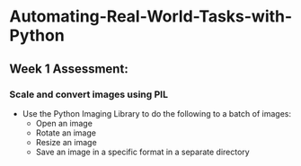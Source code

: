 # Automating-Real-World-Tasks-with-Python

## Week 1 Assessment:
### Scale and convert images using PIL
* Use the Python Imaging Library to do the following to a batch of images:
  * Open an image
  * Rotate an image
  * Resize an image
  * Save an image in a specific format in a separate directory
